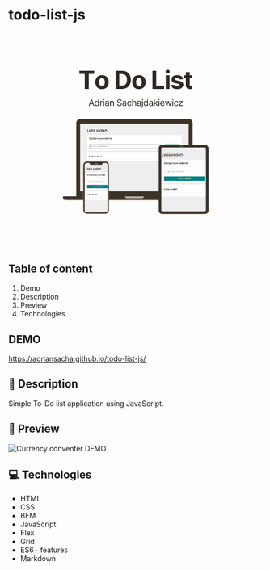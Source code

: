 # todo-list-js

![Currency-conventer](images/share.png)

## Table of content
1. Demo
1. Description
1. Preview
1. Technologies

## DEMO
https://adriansacha.github.io/todo-list-js/

## 📒 Description
Simple To-Do list application using JavaScript.

## 👀 Preview
![Currency conventer DEMO](images/Currency.gif)

## 💻 Technologies
* HTML
* CSS
* BEM
* JavaScript
* Flex
* Grid 
* ES6+ features
* Markdown
